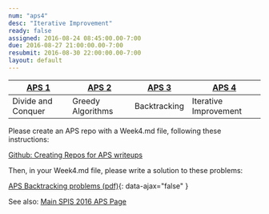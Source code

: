 ```yaml
---
num: "aps4"
desc: "Iterative Improvement"
ready: false
assigned: 2016-08-24 08:45:00.00-7:00
due: 2016-08-27 21:00:00.00-7:00
resubmit: 2016-08-30 22:00:00.00-7:00
layout: default
---
```



| [APS 1](/hwk/aps1/) | [APS 2](/hwk/aps2/) | [APS 3](/hwk/aps3/)   | [APS 4](/hwk/aps4/) | 
|---------------------|---------------------|-----------------------|---------------------|
| Divide and Conquer  | Greedy Algorithms   | Backtracking          |  Iterative Improvement |


Please create an APS repo with a Week4.md file, following these instructions:

[Github: Creating Repos for APS writeups](/topics/github_aps_writeups/)

Then, in your Week4.md file, please write a solution to these problems:

[APS Backtracking problems (pdf)](aps_bt_problems.pdf){: data-ajax="false" }

See also: [Main SPIS 2016 APS Page](https://sites.google.com/a/eng.ucsd.edu/spis/home/AcademicProgram/2016_aps)
